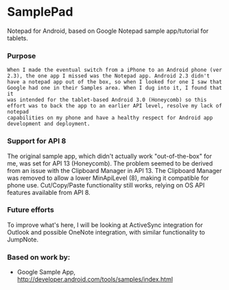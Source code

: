 SamplePad
========

Notepad for Android, based on Google Notepad sample app/tutorial for tablets.

### Purpose
    When I made the eventual switch from a iPhone to an Android phone (ver 2.3), the one app I missed was the Notepad app. Android 2.3 didn't 
    have a notepad app out of the box, so when I looked for one I saw that Google had one in their Samples area. When I dug into it, I found that it 
    was intended for the tablet-based Android 3.0 (Honeycomb) so this effort was to back the app to an earlier API level, resolve my lack of notepad
    capabilities on my phone and have a healthy respect for Android app development and deployment.

### Support for API 8
   The original sample app, which didn't actually work "out-of-the-box" for me, was set for API 13 (Honeycomb). The problem seemed to be
   derived from an issue with the Clipboard Manager in API 13. The Clipboard Manager was removed to allow a lower MinApiLevel (8), making 
   it compatible for phone use. Cut/Copy/Paste functionality still works, relying on OS API features available from API 8.
   
### Future efforts
   To improve what's here, I will be looking at ActiveSync integration for Outlook and possible OneNote integration, with similar functionality to 
   JumpNote.
   


### Based on work by:

 - Google Sample App, http://developer.android.com/tools/samples/index.html
